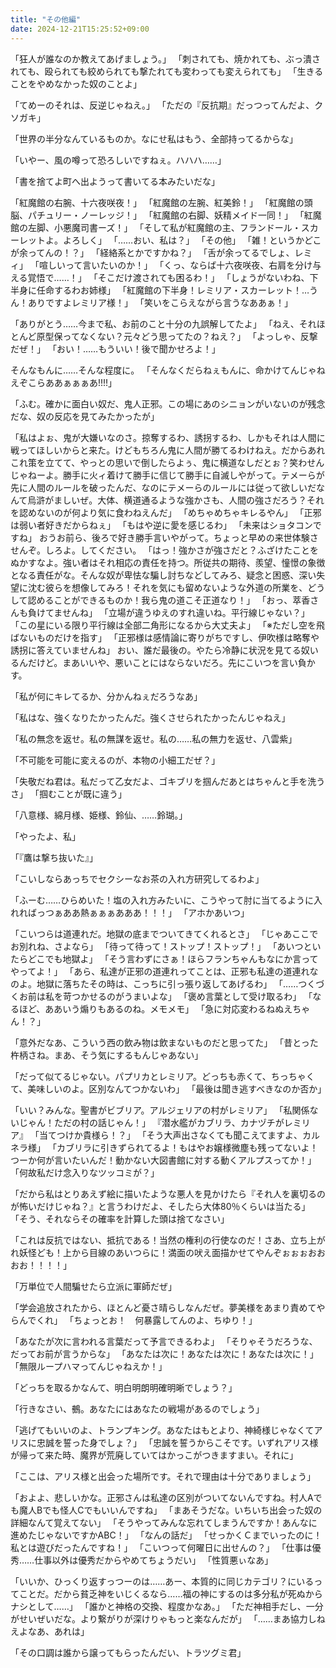 ```yaml
---
title: "その他編"
date: 2024-12-21T15:25:52+09:00
---
```

「狂人が誰なのか教えてあげましょう。」
「刺されても、焼かれても、ぶっ潰されても、殴られても絞められても撃たれても変わっても変えられても」
「生きることをやめなかった奴のことよ」


「てめーのそれは、反逆じゃねえ。」
「ただの『反抗期』だっつってんだよ、クソガキ」


「世界の半分なんているものか。なにせ私はもう、全部持ってるからな」


「いやー、風の噂って恐ろしいですねぇ。ハハハ……」


「書を捨てよ町へ出ようって書いてる本みたいだな」



「紅魔館の右腕、十六夜咲夜！」
「紅魔館の左腕、紅美鈴！」
「紅魔館の頭脳、パチュリー・ノーレッジ！」
「紅魔館の右脚、妖精メイド一同！」
「紅魔館の左脚、小悪魔司書ーズ！」
「そして私が紅魔館の主、フランドール・スカーレットよ。よろしく」
「……おい、私は？」
「その他」
「雑！というかどこが余ってんの！？」
「経絡系とかですかね？」
「舌が余ってるでしょ、レミィ」
「喧しいって言いたいのか！」
「くっ、ならば十六夜咲夜、右肩を分け与える覚悟で……！」
「そこだけ渡されても困るわ！」
「しょうがないわね、下半身に任命するわお姉様」
「紅魔館の下半身！レミリア・スカーレット！…うん！ありですよレミリア様！」
「笑いをこらえながら言うなああぁ！」






「ありがとう……今まで私、お前のこと十分の九誤解してたよ」
「ねえ、それほとんど原型保ってなくない？元々どう思ってたの？ねえ？」
「よっしゃ、反撃だぜ！」
「おい！……もういい！後で聞かせろよ！」


そんなもんに……そんな程度に。
「そんなくだらねぇもんに、命かけてんじゃねえぞこらああぁぁぁあ!!!!」


「ふむ。確かに面白い奴だ、鬼人正邪。この場にあのシニョンがいないのが残念だな、奴の反応を見てみたかったが」



「私はよぉ、鬼が大嫌いなのさ。掠奪するわ、誘拐するわ、しかもそれは人間に戦ってほしいからと来た。けどもちろん鬼に人間が勝てるわけねえ。だからあれこれ策を立てて、やっとの思いで倒したらよぅ、鬼に横道なしだとぉ？笑わせんじゃねーよ。勝手に火ィ着けて勝手に信じて勝手に自滅しやがって。テメーらが先に人間のルールを破ったんだ、なのにテメーらのルールには従って欲しいだなんて烏滸がましいぜ。大体、横道通るような強かさも、人間の強さだろう？それを認めないのが何より気に食わねえんだ」
「めちゃめちゃキレるやん」
「正邪は弱い者好きだからねぇ」
「もはや逆に愛を感じるわ」
「未来はショタコンですね」
おうお前ら、後ろで好き勝手言いやがって。ちょっと早めの来世体験させんぞ。しろよ。してください。
「はっ！強かさが強さだと？ふざけたことをぬかすなよ。強い者はそれ相応の責任を持つ。所従共の期待、羨望、憧憬の象徴となる責任がな。そんな奴が卑怯な騙し討ちなどしてみろ、疑念と困惑、深い失望に沈む彼らを想像してみろ！それを気にも留めないような外道の所業を、どうして認めることができるものか！我ら鬼の道こそ正道なり！」
「おっ、萃香さんも負けてませんね」
「立場が違うゆえのすれ違いね。平行線じゃない？」
「この星にいる限り平行線は全部二角形になるから大丈夫よ」
「※ただし空を飛ばないものだけを指す」
「正邪様は感情論に寄りがちですし、伊吹様は略奪や誘拐に答えていませんね」
おい、誰だ最後の。やたら冷静に状況を見てる奴いるんだけど。まあいいや、悪いことにはならないだろ。先にこいつを言い負かす。



「私が何にキレてるか、分かんねぇだろうなあ」

「私はな、強くなりたかったんだ。強くさせられたかったんじゃねえ」

「私の無念を返せ。私の無謀を返せ。私の……私の無力を返せ、八雲紫」


「不可能を可能に変えるのが、本物の小細工だぜ？」


「失敬だね君は。私だって乙女だよ、ゴキブリを掴んだあとはちゃんと手を洗うさ」
「掴むことが既に違う」


「八意様、綿月様、姫様、鈴仙、……鈴瑚。」

「やったよ、私」

「『鷹は撃ち抜いた』」



「こいしならあっちでセクシーなお茶の入れ方研究してるわよ」

「ふーむ……ひらめいた！塩の入れ方みたいに、こうやって肘に当てるように入れればっつぁああ熱ぁぁぁあああ！！！」
「アホかあいつ」


「こいつらは道連れだ。地獄の底までついてきてくれるとさ」
「じゃあここでお別れね、さよなら」
「待って待って！ストップ！ストップ！」
「あいつといたらどこでも地獄よ」
「そう言わずにさぁ！ほらフランちゃんもなにか言ってやってよ！」
「あら、私達が正邪の道連れってことは、正邪も私達の道連れなのよ。地獄に落ちたその時は、こっちに引っ張り返してあげるわ」
「……つくづくお前は私を苛つかせるのがうまいよな」
「褒め言葉として受け取るわ」
「なるほど、ああいう煽りもあるのね。メモメモ」
「急に対応変わるねぬえちゃん！？」


「意外だなあ、こういう西の飲み物は飲まないものだと思ってた」
「昔とった杵柄さね。まあ、そう気にするもんじゃあない」



「だって似てるじゃない。パプリカとレミリア。どっちも赤くて、ちっちゃくて、美味しいのよ。区別なんてつかないわ」
「最後は聞き逃すべきなのか否か」


「いい？みんな。聖書がビブリア。アルジェリアの村がレミリア」
「私関係ないじゃん！ただの村の話じゃん！」
『潜水艦がカブリラ、カナヅチがレミリア』
「当てつけか貴様ら！？」
「そう大声出さなくても聞こえてますよ、カルネラ様」
「カブリラに引きずられてるよ！もはやお嬢様微塵も残ってないよ！つーか何が言いたいんだ！動かない大図書館に対する動くアルプスってか！」
「何故私だけ念入りなツッコミが？」


「だから私はとりあえず絵に描いたような悪人を見かけたら『それ人を裏切るのが怖いだけじゃね？』と言うわけだよ、そしたら大体80％くらいは当たる」
「そう、それならその確率を計算した頭は捨てなさい」


「これは反抗ではない、抵抗である！当然の権利の行使なのだ！さあ、立ち上がれ妖怪ども！上から目線のあいつらに！満面の吠え面描かせてやんぞぉぉぉおおおお！！！！」


「万単位で人間騙せたら立派に軍師だぜ」


「学会追放されたから、ほとんど憂さ晴らしなんだぜ。夢美様をあまり責めてやらんでくれ」
「ちょっとお！　何暴露してんのよ、ちゆり！」


「あなたが次に言われる言葉だって予言できるわよ」
「そりゃそうだろうな、だってお前が言うからな」
「あなたは次に！あなたは次に！あなたは次に！」
「無限ループハマってんじゃねえか！」



「どっちを取るかなんて、明白明朗明確明晰でしょう？」



「行きなさい、鵺。あなたにはあなたの戦場があるのでしょう」


「逃げてもいいのよ、トランプキング。あなたはもとより、神綺様じゃなくてアリスに忠誠を誓った身でしょ？」
「忠誠を誓うからこそです。いずれアリス様が帰って来た時、魔界が荒廃していてはかっこがつきますまい。それに」

「ここは、アリス様と出会った場所です。それで理由は十分でありましょう」


「およよ、悲しいかな。正邪さんは私達の区別がついてないんですね。村人Aでも魔人Bでも怪人Cでもいいんですね」
「まあそうだな。いちいち出会った奴の詳細なんて覚えてない」
「そうやってみんな忘れてしまうんですか！あんなに進めたじゃないですかABC！」
「なんの話だ」
「せっかくＣまでいったのに！私とは遊びだったんですね！」
「こいつって何曜日に出せんの？」
「仕事は優秀……仕事以外は優秀だからやめてちょうだい」
「性質悪ぃなあ」


「いいか、ひっくり返すっつーのは……あー、本質的に同じカテゴリ？にいるってことだ。だから貧乏神をいじくるなら……福の神にするのは多分私が死ぬからナシとして……」
「誰かと神格の交換、程度かなあ。」
「ただ神相手だし、一分がせいぜいだな。より繋がりが深けりゃもっと楽なんだが」
「……まあ協力しねえよなあ、あれは」


「その口調は誰から譲ってもらったんだい、トラツグミ君」
